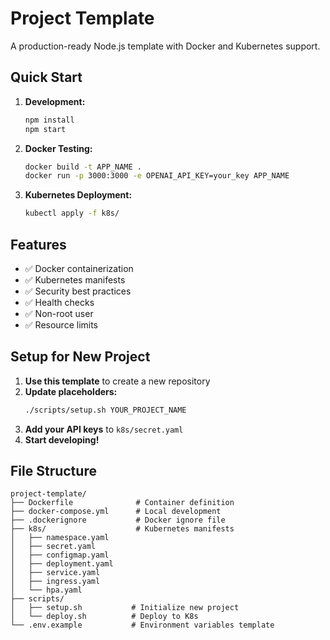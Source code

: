 # Project Template

A production-ready Node.js template with Docker and Kubernetes support.

## Quick Start

1. **Development:**
   ```bash
   npm install
   npm start
   ```

2. **Docker Testing:**
   ```bash
   docker build -t APP_NAME .
   docker run -p 3000:3000 -e OPENAI_API_KEY=your_key APP_NAME
   ```

3. **Kubernetes Deployment:**
   ```bash
   kubectl apply -f k8s/
   ```

## Features

- ✅ Docker containerization
- ✅ Kubernetes manifests
- ✅ Security best practices
- ✅ Health checks
- ✅ Non-root user
- ✅ Resource limits

## Setup for New Project

1. **Use this template** to create a new repository
2. **Update placeholders:**
   ```bash
   ./scripts/setup.sh YOUR_PROJECT_NAME
   ```
3. **Add your API keys** to `k8s/secret.yaml`
4. **Start developing!**

## File Structure

```
project-template/
├── Dockerfile              # Container definition
├── docker-compose.yml      # Local development
├── .dockerignore           # Docker ignore file
├── k8s/                    # Kubernetes manifests
│   ├── namespace.yaml
│   ├── secret.yaml
│   ├── configmap.yaml
│   ├── deployment.yaml
│   ├── service.yaml
│   ├── ingress.yaml
│   └── hpa.yaml
├── scripts/
│   ├── setup.sh           # Initialize new project
│   └── deploy.sh          # Deploy to K8s
└── .env.example           # Environment variables template
```